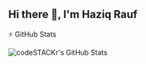 ## Hi there 👋, I'm Haziq Rauf

:zap: GitHub Stats

  <img align="left" alt="codeSTACKr's GitHub Stats" src="https://github-readme-stats.vercel.app/api?username=HaziqRauf&show_icons=true&hide_border=false&title_color=628FDB&icon_color=9B77C6&bg_color=09131B&text_color=ffffff&border_color=0c1a25" />


